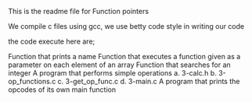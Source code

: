 This is the readme file for Function pointers

We compile c files using gcc, we use betty code style in writing our code

the code execute here are;

Function that prints a name
Function that executes a function given as a parameter on each element of an array
Function that searches for an integer
A program that performs simple operations a. 3-calc.h b. 3-op_functions.c c. 3-get_op_func.c d. 3-main.c
A program that prints the opcodes of its own main function
